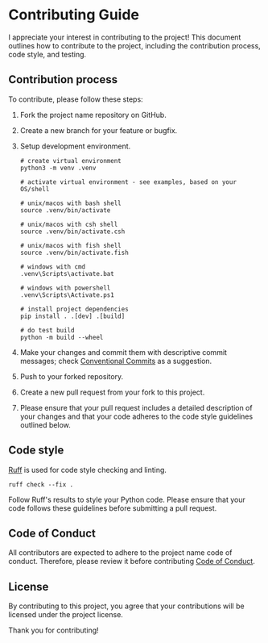 # Contributing Guide

I appreciate your interest in contributing to the project! This document outlines how to contribute to the project, including the contribution process, code style, and testing.

## Contribution process

To contribute, please follow these steps:

1. Fork the project name repository on GitHub.
1. Create a new branch for your feature or bugfix.
1. Setup development environment.

    ```shell
    # create virtual environment
    python3 -m venv .venv

    # activate virtual environment - see examples, based on your OS/shell

    # unix/macos with bash shell
    source .venv/bin/activate

    # unix/macos with csh shell
    source .venv/bin/activate.csh

    # unix/macos with fish shell
    source .venv/bin/activate.fish

    # windows with cmd
    .venv\Scripts\activate.bat

    # windows with powershell
    .venv\Scripts\Activate.ps1

    # install project dependencies
    pip install . .[dev] .[build]

    # do test build
    python -m build --wheel
    ```

1. Make your changes and commit them with descriptive commit messages; check [Conventional Commits](https://www.conventionalcommits.org) as a suggestion.
1. Push to your forked repository.
1. Create a new pull request from your fork to this project.
1. Please ensure that your pull request includes a detailed description of your changes and that your code adheres to the code style guidelines outlined below.

## Code style

[Ruff](https://beta.ruff.rs) is used for code style checking and linting.

```shell
ruff check --fix .
```

Follow Ruff's results to style your Python code. Please ensure that your code follows these guidelines before submitting a pull request.

## Code of Conduct

All contributors are expected to adhere to the project name code of conduct. Therefore, please review it before contributing [Code of Conduct](./CODE_OF_CONDUCT.md).

## License

By contributing to this project, you agree that your contributions will be licensed under the project license.

Thank you for contributing!
